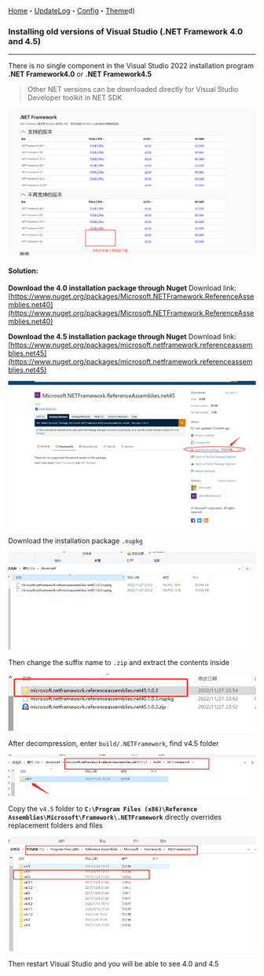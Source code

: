 ﻿[Home](Home.md)・[UpdateLog](UpdateLog.md)・[Config](Config.md)・[Theme](Theme.md)d)

### Installing old versions of Visual Studio (.NET Framework 4.0 and 4.5)

***

There is no single component in the Visual Studio 2022 installation program **.NET Framework4.0** or **.NET Framework4.5**

> Other NET versions can be downloaded directly for Visual Studio Developer toolkit in NET SDK

![1](Img/InstallOldVersionFramework_1.png)

#### Solution:

**Download the 4.0 installation package through Nuget**
Download link: [https://www.nuget.org/packages/Microsoft.NETFramework.ReferenceAssemblies.net40](https://www.nuget.org/packages/Microsoft.NETFramework.ReferenceAssemblies.net40)

**Download the 4.5 installation package through Nuget**
Download link: [https://www.nuget.org/packages/microsoft.netframework.referenceassemblies.net45](https://www.nuget.org/packages/microsoft.netframework.referenceassemblies.net45)

![2](Img/InstallOldVersionFramework_2.png)

Download the installation package `.nupkg`

![3](Img/InstallOldVersionFramework_3.png)

Then change the suffix name to `.zip` and extract the contents inside

![4](Img/InstallOldVersionFramework_4.png)

After decompression, enter `build/.NETFramework`, find v4.5 folder

![5](Img/InstallOldVersionFramework_5.png)

Copy the `v4.5` folder to **`C:\Program Files (x86)\Reference Assemblies\Microsoft\Framework\.NETFramework`** directly overrides replacement folders and files

![6](Img/InstallOldVersionFramework_6.png)

Then restart Visual Studio and you will be able to see 4.0 and 4.5